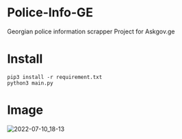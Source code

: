 # Police-Info-GE
Georgian police information scrapper
Project for Askgov.ge

# Install
```
pip3 install -r requirement.txt
python3 main.py
```

# Image

![2022-07-10_18-13](https://user-images.githubusercontent.com/37780087/178148596-d6060735-b03d-48b4-bb8f-674f711a689d.png)

